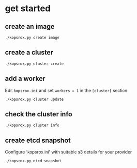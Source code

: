 # get started
## create an image

`./kopsrox.py create image`

## create a cluster

`./kopsrox.py cluster create`

## add a worker

Edit `kopsrox.ini` and set `workers = 1` in the `[cluster]` section

`./kopsrox.py cluster update`

## check the cluster info

`./kopsrox.py cluster info`

## create etcd snapshot 

Configure 'kopsrox.ini' with suitable s3 details for your provider

`./kopsrox.py etcd snapshot`
